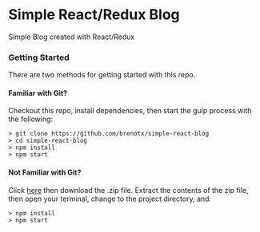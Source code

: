 # Simple React/Redux Blog

Simple Blog created with React/Redux

### Getting Started

There are two methods for getting started with this repo.

#### Familiar with Git?
Checkout this repo, install dependencies, then start the gulp process with the following:

```
> git clone https://github.com/brenotx/simple-react-blog
> cd simple-react-blog
> npm install
> npm start
```

#### Not Familiar with Git?
Click [here](https://git-scm.com/docs/gittutorial) then download the .zip file.  Extract the contents of the zip file, then open your terminal, change to the project directory, and:

```
> npm install
> npm start
```
